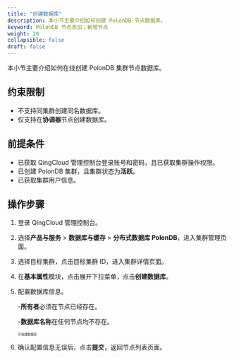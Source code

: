 ```yaml
---
title: "创建数据库"
description: 本小节主要介绍如何创建 PolonDB 节点数据库。 
keyword: PolonDB 节点添加；新增节点
weight: 20
collapsible: false
draft: false
---
```




本小节主要介绍如何在线创建 PolonDB 集群节点数据库。

## 约束限制

- 不支持同集群创建同名数据库。
- 仅支持在**协调器**节点创建数据库。

## 前提条件

- 已获取 QingCloud 管理控制台登录账号和密码，且已获取集群操作权限。
- 已创建 PolonDB 集群，且集群状态为**活跃**。
- 已获取集群用户信息。

## 操作步骤

1. 登录 QingCloud 管理控制台。
2. 选择**产品与服务** > **数据库与缓存** > **分布式数据库 PolonDB**，进入集群管理页面。
3. 选择目标集群，点击目标集群 ID，进入集群详情页面。
4. 在**基本属性**模块，点击展开下拉菜单，点击**创建数据库**。
5. 配置数据库信息。
   
   -**所有者**必须在节点已经存在。

   -**数据库名称**在任何节点均不存在。

   <img src="../../../_images/add_db.png" alt="创建数据库" style="zoom:50%;" />

6. 确认配置信息无误后，点击**提交**，返回节点列表页面。
